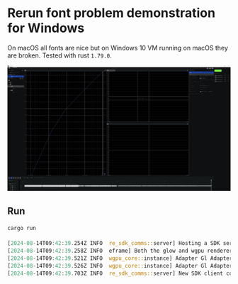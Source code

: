 # Rerun font problem demonstration for Windows

On macOS all fonts are nice but on Windows 10 VM running on macOS they are broken.
Tested with rust `1.79.0`.

![Alt text](./rerunwin.jpg)

## Run
```rust
cargo run

[2024-08-14T09:42:39.254Z INFO  re_sdk_comms::server] Hosting a SDK server over TCP at 0.0.0.0:9876. Connect with the Rerun logging SDK.
[2024-08-14T09:42:39.258Z INFO  eframe] Both the glow and wgpu renderers are available. Using wgpu.
[2024-08-14T09:42:39.521Z INFO  wgpu_core::instance] Adapter Gl AdapterInfo { name: "Parallels using AMD Radeon Pro 5700 XT OpenGL Engine (Compat)", vendor: 0, device: 0, device_type: Other, driver: "OpenGL", driver_info: "4.1 ATI-5.5.17", backend: Gl }
[2024-08-14T09:42:39.526Z INFO  wgpu_core::instance] Adapter Gl AdapterInfo { name: "Parallels using AMD Radeon Pro 5700 XT OpenGL Engine (Compat)", vendor: 0, device: 0, device_type: Other, driver: "OpenGL", driver_info: "4.1 ATI-5.5.17", backend: Gl }
[2024-08-14T09:42:39.703Z INFO  re_sdk_comms::server] New SDK client connected from: 127.0.0.1:62137
```
